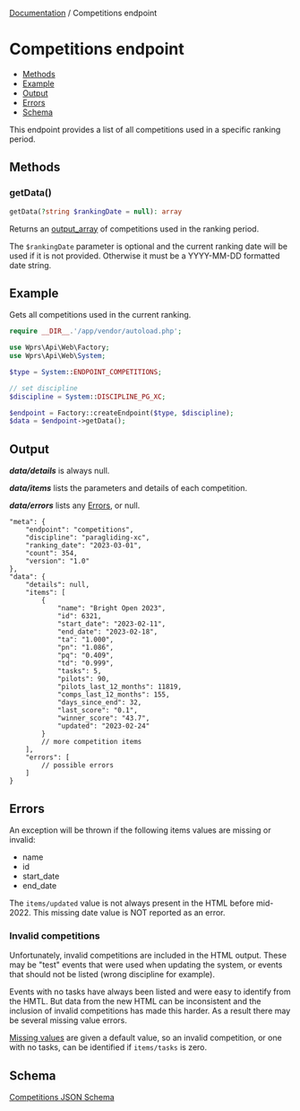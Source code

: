 [Documentation][docs] / Competitions endpoint

# Competitions endpoint

* [Methods](#methods)
* [Example](#example)
* [Output](#output)
* [Errors](#errors)
* [Schema](#schema)

This endpoint provides a list of all competitions used in a specific ranking period.

## Methods
### getData()

```php
getData(?string $rankingDate = null): array
```

Returns an [output_array][output] of competitions used in the ranking period.

The `$rankingDate` parameter is optional and the current ranking date will be used if it is not
provided. Otherwise it must be a YYYY-MM-DD formatted date string.

## Example
Gets all competitions used in the current ranking.

```php
require __DIR__.'/app/vendor/autoload.php';

use Wprs\Api\Web\Factory;
use Wprs\Api\Web\System;

$type = System::ENDPOINT_COMPETITIONS;

// set discipline
$discipline = System::DISCIPLINE_PG_XC;

$endpoint = Factory::createEndpoint($type, $discipline);
$data = $endpoint->getData();
```

## Output

_**data/details**_ is always null.

_**data/items**_ lists the parameters and details of each competition.

_**data/errors**_ lists any [Errors](#errors), or null.

```jsonc
"meta": {
    "endpoint": "competitions",
    "discipline": "paragliding-xc",
    "ranking_date": "2023-03-01",
    "count": 354,
    "version": "1.0"
},
"data": {
    "details": null,
    "items": [
        {
            "name": "Bright Open 2023",
            "id": 6321,
            "start_date": "2023-02-11",
            "end_date": "2023-02-18",
            "ta": "1.000",
            "pn": "1.086",
            "pq": "0.409",
            "td": "0.999",
            "tasks": 5,
            "pilots": 90,
            "pilots_last_12_months": 11819,
            "comps_last_12_months": 155,
            "days_since_end": 32,
            "last_score": "0.1",
            "winner_score": "43.7",
            "updated": "2023-02-24"
        }
        // more competition items
    ],
    "errors": [
        // possible errors
    ]
}
```

## Errors

An exception will be thrown if the following items values are missing or invalid:

* name
* id
* start_date
* end_date

The `items/updated` value is not always present in the HTML before mid-2022. This missing date value
is NOT reported as an error.

### Invalid competitions
Unfortunately, invalid competitions are included in the HTML output. These may be "test" events
that were used when updating the system, or events that should not be listed (wrong discipline for
example).

Events with no tasks have always been listed and were easy to identify from the HMTL. But data from
the new HTML can be inconsistent and the inclusion of invalid competitions has made this harder.
As a result there may be several missing value errors.

[Missing values][missing] are given a default value, so an invalid competition, or one with no
tasks, can be identified if `items/tasks` is zero.

## Schema

[Competitions JSON Schema](../res/competitions-schema.json)

[docs]: 00-intro.md
[output]: output.md#output-data
[missing]: output.md#missing-values
